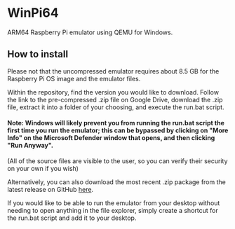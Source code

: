 # WinPi64
 ARM64 Raspberry Pi emulator using QEMU for Windows.

## How to install
Please not that the uncompressed emulator requires about 8.5 GB for the Raspberry Pi OS image and the emulator files.

Within the repository, find the version you would like to download. Follow the link to the pre-compressed .zip file on Google Drive, download the .zip file, extract it into a folder of your choosing, and execute the run.bat script.

#### Note: Windows will likely prevent you from running the run.bat script the first time you run the emulator; this can be bypassed by clicking on "More Info" on the Microsoft Defender window that opens, and then clicking "Run Anyway".
(All of the source files are visible to the user, so you can verify their security on your own if you wish)

Alternatively, you can also download the most recent .zip package from the latest release on GitHub [here](https://github.com/Xachaeus/WinPi64/releases/tag/v0.1.1-beta).

If you would like to be able to run the emulator from your desktop without needing to open anything in the file explorer, simply create a shortcut for the run.bat script and add it to your desktop.
